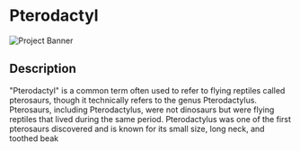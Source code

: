 # Pterodactyl

![Project Banner](https://cdn.mos.cms.futurecdn.net/6vA8wWskCkUgffN9dbQhvh.jpg)


## Description
"Pterodactyl" is a common term often used to refer to flying reptiles 
called pterosaurs, though it technically refers to the genus Pterodactylus. 
Pterosaurs, including Pterodactylus, were not dinosaurs but were flying reptiles 
that lived during the same period. Pterodactylus was one of the first pterosaurs 
discovered and is known for its small size, long neck, and toothed beak